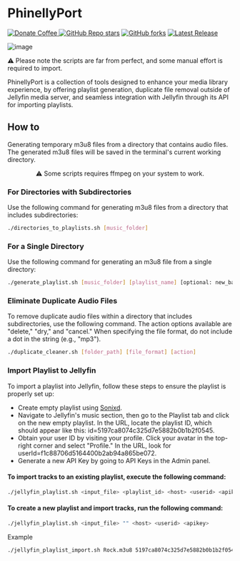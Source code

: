 # PhinellyPort
<p>
    <a href="https://www.buymeacoffee.com/mattiasghodsian" target="_new">
        <img src="https://img.shields.io/badge/Donate-Coffee-blue?style=for-the-badge&amp;logo=buymeacoffee" alt="Donate Coffee">
    </a>
    <a href="https://github.com/mattiasghodsian/PhinellyPort/stargazers" target="_new"><img alt="GitHub Repo stars" src="https://img.shields.io/github/stars/mattiasghodsian/PhinellyPort?style=for-the-badge&logo=github&label=Stars&color=blue"></a>
    <a href="https://github.com/mattiasghodsian/PhinellyPort/network/members" target="_new"><img alt="GitHub forks" src="https://img.shields.io/github/forks/mattiasghodsian/PhinellyPort?style=for-the-badge&logo=github&label=Forks&color=blue"></a>
    <a href="https://github.com/mattiasghodsian/PhinellyPort/releases/latest" target="_new"><img alt="Latest Release" src="https://img.shields.io/github/v/release/mattiasghodsian/PhinellyPort?style=for-the-badge&logo=github&label=Latest%20Release&color=blue"></a>

</p>

![image](https://user-images.githubusercontent.com/20265517/236677272-e58a3972-b4ae-494e-8533-a75a50b03a80.png)

<p>⚠️ Please note the scripts are far from perfect, and some manual effort is required to import.</center>

PhinellyPort is a collection of tools designed to enhance your media library experience, by offering playlist generation, duplicate file removal outside of Jellyfin media server, and seamless integration with Jellyfin through its API for importing playlists.

## How to
Generating temporary m3u8 files from a directory that contains audio files. The generated m3u8 files will be saved in the terminal's current working directory.

<center><p>⚠️ Some scripts requires ffmpeg on your system to work.</p></center>

### For Directories with Subdirectories
Use the following command for generating m3u8 files from a directory that includes subdirectories:
```sh
./directories_to_playlists.sh [music_folder]
```
### For a Single Directory
Use the following command for generating an m3u8 file from a single directory:
```sh
./generate_playlist.sh [music_folder] [playlist_name] [optional: new_base_path]
```
### Eliminate Duplicate Audio Files
To remove duplicate audio files within a directory that includes subdirectories, use the following command. The action options available are "delete," "dry," and "cancel." When specifying the file format, do not include a dot in the string (e.g., "mp3").
```sh
./duplicate_cleaner.sh [folder_path] [file_format] [action]
```

### Import Playlist to Jellyfin
To import a playlist into Jellyfin, follow these steps to ensure the playlist is properly set up:

- Create empty playlist using [Sonixd](https://github.com/jeffvli/sonixd).
- Navigate to Jellyfin's music section, then go to the Playlist tab and click on the new empty playlist. In the URL, locate the playlist ID, which should appear like this: id=5197ca8074c325d7e5882b0b1b2f0545.
- Obtain your user ID by visiting your profile. Click your avatar in the top-right corner and select "Profile." In the URL, look for userId=f1c88706d5164400b2ab94a865be072.
- Generate a new API Key by going to API Keys in the Admin panel.

#### To import tracks to an existing playlist, execute the following command:
```sh
./jellyfin_playlist.sh <input_file> <playlist_id> <host> <userid> <apikey>
```

#### To create a new playlist and import tracks, run the following command:
```sh
./jellyfin_playlist.sh <input_file> "" <host> <userid> <apikey>
```

Example
```sh
./jellyfin_playlist_import.sh Rock.m3u8 5197ca8074c325d7e5882b0b1b2f0545 example.com f1c88706d5164400b2ab94a865be072 0050cbe10cf149e000dd8b18c623c780
```

